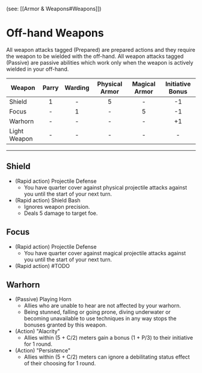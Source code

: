 (see: [[Armor & Weapons#Weapons]])

# Off-hand Weapons
All weapon attacks tagged (Prepared) are prepared actions and they require the weapon to be wielded with the off-hand. All weapon attacks tagged (Passive) are passive abilities which work only when the weapon is actively wielded in your off-hand.

| Weapon       | Parry | Warding | Physical Armor | Magical Armor | Initiative Bonus |
| ------------ | :---: | :-----: | :------------: | :-----------: | :--------------: |
| Shield       |   1   |    -    |       5        |       -       |        -1        |
| Focus        |   -   |    1    |       -        |       5       |        -1        |
| Warhorn      |   -   |    -    |       -        |       -       |        +1        |
| Light Weapon |   -   |    -    |       -        |       -       |        -         |

---
## Shield
+ (Rapid action) Projectile Defense
	+ You have quarter cover against physical projectile attacks against you until the start of your next turn.
+ (Rapid action) Shield Bash
	+ Ignores weapon precision.
	+ Deals 5 damage to target foe. 

## Focus
+ (Rapid action) Projectile Defense
	+ You have quarter cover against magical projectile attacks against you until the start of your next turn.
+ (Rapid action) #TODO 

## Warhorn
+ (Passive) Playing Horn
	+ Allies who are unable to hear are not affected by your warhorn. 
	+ Being stunned, falling or going prone, diving underwater or becoming unavailable to use techniques in any way stops the bonuses granted by this weapon. 
+ (Action) "Alacrity"
	+ Allies within (5 + C/2) meters gain a bonus (1 + P/3) to their initiative for 1 round.
+ (Action) "Persistence"
	+ Allies within (5 + C/2) meters can ignore a debilitating status effect of their choosing for 1 round.